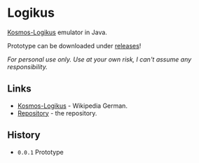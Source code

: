 # Logikus

[Kosmos-Logikus](https://de.wikipedia.org/wiki/Logikus) emulator in Java.

Prototype can be downloaded under [releases](https://github.com/CHeuberger/Logikus/releases)!

*For personal use only. Use at your own risk, I can't assume any responsibility.*

## Links

* [Kosmos-Logikus](https://de.wikipedia.org/wiki/Logikus) - Wikipedia German.
* [Repository](https://github.com/CHeuberger/Logikus) - the repository.

## History

* `0.0.1`
  Prototype
